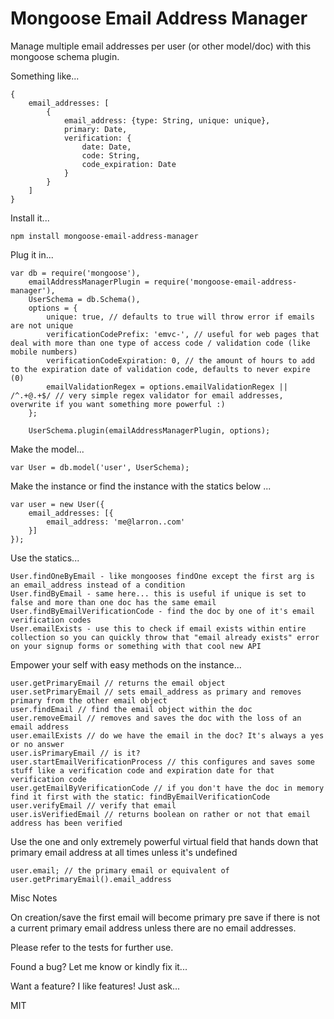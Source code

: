 # Mongoose Email Address Manager #

Manage multiple email addresses per user (or other model/doc) with this mongoose schema plugin.

Something like...

    {
        email_addresses: [
            {
                email_address: {type: String, unique: unique},
                primary: Date,
                verification: {
                    date: Date,
                    code: String,
                    code_expiration: Date
                }
            }
        ]
    }

Install it...

    npm install mongoose-email-address-manager

Plug it in...

    var db = require('mongoose'),
        emailAddressManagerPlugin = require('mongoose-email-address-manager'),
        UserSchema = db.Schema(),
        options = {
            unique: true, // defaults to true will throw error if emails are not unique
            verificationCodePrefix: 'emvc-', // useful for web pages that deal with more than one type of access code / validation code (like mobile numbers)
            verificationCodeExpiration: 0, // the amount of hours to add to the expiration date of validation code, defaults to never expire (0)
            emailValidationRegex = options.emailValidationRegex || /^.+@.+$/ // very simple regex validator for email addresses, overwrite if you want something more powerful :)
        };

        UserSchema.plugin(emailAddressManagerPlugin, options);

Make the model...

    var User = db.model('user', UserSchema);

Make the instance or find the instance with the statics below ...

    var user = new User({
        email_addresses: [{
            email_address: 'me@larron..com'
        }]
    });

Use the statics...

    User.findOneByEmail - like mongooses findOne except the first arg is an email_address instead of a condition
    User.findByEmail - same here... this is useful if unique is set to false and more than one doc has the same email
    User.findByEmailVerificationCode - find the doc by one of it's email verification codes
    User.emailExists - use this to check if email exists within entire collection so you can quickly throw that "email already exists" error on your signup forms or something with that cool new API

Empower your self with easy methods on the instance...

    user.getPrimaryEmail // returns the email object
    user.setPrimaryEmail // sets email_address as primary and removes primary from the other email object
    user.findEmail // find the email object within the doc
    user.removeEmail // removes and saves the doc with the loss of an email address
    user.emailExists // do we have the email in the doc? It's always a yes or no answer
    user.isPrimaryEmail // is it?
    user.startEmailVerificationProcess // this configures and saves some stuff like a verification code and expiration date for that verification code
    user.getEmailByVerificationCode // if you don't have the doc in memory find it first with the static: findByEmailVerificationCode
    user.verifyEmail // verify that email
    user.isVerifiedEmail // returns boolean on rather or not that email address has been verified

Use the one and only extremely powerful virtual field that hands down that primary email address at all times unless it's undefined

    user.email; // the primary email or equivalent of user.getPrimaryEmail().email_address

Misc Notes

On creation/save the first email will become primary pre save if there is not a current primary email address unless there are no email addresses.

Please refer to the tests for further use.

Found a bug? Let me know or kindly fix it...

Want a feature? I like features! Just ask...

MIT
